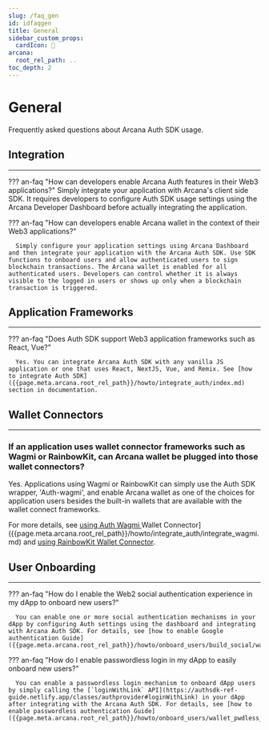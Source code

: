 ```yaml
---
slug: /faq_gen
id: idfaqgen
title: General
sidebar_custom_props:
  cardIcon: 🙋
arcana:
  root_rel_path: ..
toc_depth: 2
---
```


# General

Frequently asked questions about Arcana Auth SDK usage.

## Integration

---

??? an-faq "How can developers enable Arcana Auth features in their Web3 applications?"
      Simply integrate your application with Arcana's client side SDK. It requires developers to configure Auth SDK usage settings using the Arcana Developer Dashboard before actually integrating the application.
      
??? an-faq "How can developers enable Arcana wallet in the context of their Web3 applications?"

      Simply configure your application settings using Arcana Dashboard and then integrate your application with the Arcana Auth SDK. Use SDK functions to onboard users and allow authenticated users to sign blockchain transactions. The Arcana wallet is enabled for all authenticated users. Developers can control whether it is always visible to the logged in users or shows up only when a blockchain transaction is triggered.

## Application Frameworks

---

??? an-faq "Does Auth SDK support Web3 application frameworks such as React, Vue?"

      Yes. You can integrate Arcana Auth SDK with any vanilla JS application or one that uses React, NextJS, Vue, and Remix. See [how to integrate Auth SDK]({{page.meta.arcana.root_rel_path}}/howto/integrate_auth/index.md) section in documentation.

## Wallet Connectors

---

### If an application uses wallet connector frameworks such as Wagmi or RainbowKit, can Arcana wallet be plugged into those wallet connectors?

Yes. Applications using Wagmi or RainbowKit can simply use the Auth SDK wrapper, 'Auth-wagmi', and enable Arcana wallet as one of the choices for application users besides the built-in wallets that are available with the wallet connect frameworks.

For more details, see [using Auth Wagmi ]({{page.meta.arcana.root_rel_path}}/howto/integrate_auth/integrate_wagmi.md) Wallet Connector]({{page.meta.arcana.root_rel_path}}/howto/integrate_auth/integrate_wagmi.md) and [using RainbowKit Wallet Connector]({{page.meta.arcana.root_rel_path}}/howto/integrate_auth/integrate_rainbow.md).

## User Onboarding

---

??? an-faq "How do I enable the Web2 social authentication experience in my dApp to onboard new users?"

      You can enable one or more social authentication mechanisms in your dApp by configuring Auth settings using the dashboard and integrating with Arcana Auth SDK. For details, see [how to enable Google authentication Guide]({{page.meta.arcana.root_rel_path}}/howto/onboard_users/build_social/wallet_google_oauth.md).

??? an-faq "How do I enable passwordless login in my dApp to easily onboard new users?"

      You can enable a passwordless login mechanism to onboard dApp users by simply calling the [`loginWithLink` API](https://authsdk-ref-guide.netlify.app/classes/authprovider#loginWithLink) in your dApp after integrating with the Arcana Auth SDK. For details, see [how to enable passwordless authentication Guide]({{page.meta.arcana.root_rel_path}}/howto/onboard_users/wallet_pwdless_login.md).